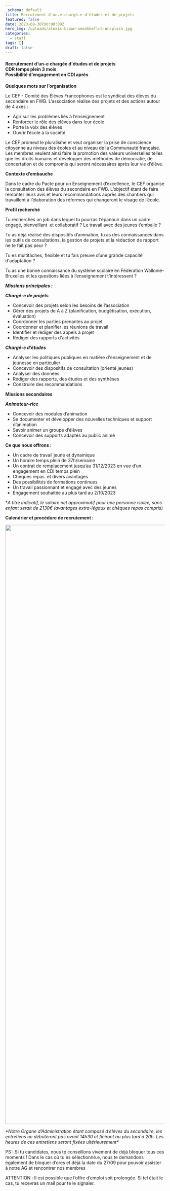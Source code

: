 ```yaml
---
_schema: default
title: Recrutement d'un.e chargé.e d’études et de projets
featured: false
date: 2023-08-30T00:00:00Z
hero_img: /uploads/alexis-brown-omeahbefln4-unsplash.jpg
categories:
  - staff
tags: []
draft: false
---
```

#### **Recrutement d‘un-e chargée d'études et de projets<br>CDR temps plein 3 mois<br>Possibilité d’engagement en CDI après**

**Quelques mots sur l’organisation**

Le CEF - Comité des Élèves Francophones est le syndicat des élèves du secondaire en FWB. L’association réalise des projets et des actions autour de 4 axes :&nbsp;

* Agir sur les problèmes liés à l’enseignement
* Renforcer le rôle des élèves dans leur école
* Porte la voix des élèves
* Ouvrir l’école à la société

Le CEF promeut le pluralisme et veut organiser la prise de conscience citoyenne au niveau des écoles et au niveau de la Communauté française. Les membres veulent ainsi faire la promotion des valeurs universelles telles que les droits humains et développer des méthodes de démocratie, de concertation et de compromis qui seront nécessaires après leur vie d’élève.

**Contexte d’embauche**

Dans le cadre du Pacte pour un Enseignement d’excellence, le CEF organise la consultation des élèves du secondaire en FWB. L’objectif étant de faire remonter leurs avis et leurs recommandations auprès des chantiers qui travaillent à l’élaboration des réformes qui changeront le visage de l’école.

**Profil recherché**

Tu recherches un job dans lequel tu pourras t’épanouir dans un cadre engagé, bienveillant&nbsp; et collaboratif ? Le travail avec des jeunes t’emballe ?

Tu as déjà réalisé des dispositifs d’animation, tu as des connaissances dans les outils de consultations, la gestion de projets et la rédaction de rapport ne te fait pas peur ?

Tu es multitâches, flexible et tu fais preuve d’une grande capacité d'adaptation ?

Tu as une bonne connaissance du système scolaire en Fédération Wallonie-Bruxelles et les questions liées à l’enseignement t’intéressent ?

***Missions principales :***

***Chargé-e de projets***

* Concevoir des projets selon les besoins de l’association
* Gérer des projets de A à Z (planification, budgétisation, exécution, évaluation)
* Coordonner les parties prenantes au projet
* Coordonner et planifier les réunions de travail
* Identifier et rédiger des appels à projet
* Rédiger des rapports d'activités

***Chargé-e d’études***

* Analyser les politiques publiques en matière d'enseignement et de jeunesse en particulier
* Concevoir des dispositifs de consultation (orienté jeunes)
* Analyser des données
* Rédiger des rapports, des études et des synthèses
* Construire des recommandations

**Missions secondaires**

***Animateur-rice&nbsp;***

* Concevoir des modules d’animation
* Se documenter et développer des nouvelles techniques et support d’animation
* Savoir animer un groupe d’élèves
* Concevoir des supports adaptés au public animé

**Ce que nous offrons :&nbsp;**

* Un cadre de travail jeune et dynamique
* Un horaire temps plein de 37h/semaine
* Un contrat de remplacement jusqu’au 31/12/2023 en vue d’un engagement en CDI temps plein&nbsp;
* Chèques repas&nbsp; et divers avantages
* Des possibilités de formations continues
* Un travail passionnant et engagé avec des jeunes
* Engagement souhaitée au plus tard au 2/10/2023

\**A titre indicatif, le salaire net approximatif pour une personne isolée, sans enfant serait de 2130€ (avantages extra-légaux et chèques repas compris)&nbsp;*

**Calendrier et procédure de recrutement :&nbsp;**

<img width="2480" height="1890" src="/uploads/calendrier.jpg" />

*\*Notre Organe d’Administration étant composé d’élèves du secondaire, les entretiens ne débuteront pas avant 14h30 et finiront au plus tard à 20h. Les heures de ces entretiens seront fixées ultérieurement\**

PS : Si tu candidates, nous te conseillons vivement de déjà bloquer tous ces moments ! Dans le cas où tu es sélectionné.e, nous te demandons également de bloquer d’ores et déjà la date du 27/09 pour pouvoir assister à notre AG et rencontrer nos membres&nbsp;

ATTENTION : Il est possible que l’offre d’emploi soit prolongée. Si tel était le cas, tu recevras un mail pour te le signaler.